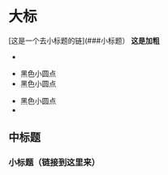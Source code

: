 # 大标
[这是一个去小标题的链](###小标题）
  **这是加粗**
  
  *
- 黑色小圆点
- 黑色小圆点


* 黑色小圆点
* 


## 中标题



   ### 小标题（链接到这里来）
